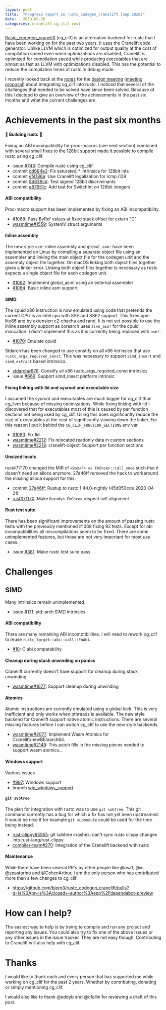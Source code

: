 ```yaml
---
layout: post
title:  "Progress report on rustc_codegen_cranelift (Sep 2020)"
date:   2020-09-28
categories: cranelift cg_clif rust
---
```


[Rustc_codegen_cranelift](https://github.com/bjorn3/rustc_codegen_cranelift) (cg_clif) is an alternative backend for rustc that I have been working on for the past two years. It uses the Cranelift code generator. Unlike LLVM which is optimized for output quality at the cost of compilation speed even when optimizations are disabled, Cranelift is optimized for compilation speed while producing executables that are almost as fast as LLVM with optimizations disabled. This has the potential to reduce the compilation times of rustc in debug mode.

I recently looked back at the [notes](https://hackmd.io/VnVX5bEHR268SDH4R7izLw) for the [design meeting](https://rust-lang.zulipchat.com/#narrow/stream/131828-t-compiler/topic/design.20meeting.202020-04-03.20compiler-team.23257/near/192806450) ([meeting proposal](https://github.com/rust-lang/compiler-team/issues/257)) about integrating cg_clif into rustc. I noticed that several of the challenges that needed to be solved have since been solved. Because of this I decided to give an overview of the achievements in the past six months and what the current challenges are.

# Achievements in the past six months

#### :tada: Building rustc :tada:

Fixing an ABI incompatibility for proc-macros (see next section) combined with several small fixes to the 128bit support made it possible to compile rustc using cg_clif.

* issue [#743](https://github.com/bjorn3/rustc_codegen_cranelift/issues/743): Compile rustc using cg_clif
* commit [cd684e3](https://github.com/bjorn3/rustc_codegen_cranelift/commit/cd684e39e0d27513d21f15e7cc65273ec5883e1b): Fix saturated_* intrinsics for 128bit ints
* commit [ef4186a](https://github.com/bjorn3/rustc_codegen_cranelift/commit/ef4186a85b4c9bd94d258e3280cb239f26b8436e): Use Cranelift legalization for icmp.i128
* commit [8d639cd](https://github.com/bjorn3/rustc_codegen_cranelift/commit/8d639cd778bb11fed2c230d8071664e24d30a84f): Test signed 128bit discriminants
* commit [e87651c](https://github.com/bjorn3/rustc_codegen_cranelift/commit/e87651c3f23e6ad63cc1ee359115ad72e50d3ba9): Add test for SwitchInt on 128bit integers

#### ABI compatibility

Proc-macro support has been implemented by fixing an ABI incompatibility.

* [#1068](https://github.com/bjorn3/rustc_codegen_cranelift/pull/1068): Pass ByRef values at fixed stack offset for extern "C"
* [wasmtime#1559](https://github.com/bytecodealliance/wasmtime/pull/1559): SystemV struct arguments

#### Inline assembly

The new style `asm!` inline assembly and `global_asm!` have been implemented on Linux by compiling a separate object file using an assembler and linking the main object file for the codegen unit and the assembly object file together. On macOS linking both object files together gives a linker error. Linking both object files together is necessary as rustc expects a single object file for each codegen unit.

* [#1062](https://github.com/bjorn3/rustc_codegen_cranelift/pull/1062): Implement global_asm! using an external assembler
* [#1064](https://github.com/bjorn3/rustc_codegen_cranelift/pull/1064): Basic inline asm support

#### SIMD

The cpuid x86 instruction is now emulated using code that pretends the current CPU is an Intel cpu with SSE and SSE2 support. This fixes ppv-lite86 and by extension c2-chacha and rand. It is not yet possible to use the inline assembly support as corearch uses `llvm_asm!` for the cpuid invocation. I didn't implement this as it is currently being replaced with `asm!`.

* [#1070](https://github.com/bjorn3/rustc_codegen_cranelift/pull/1070): Emulate cpuid

Stdarch has been changed to use constify on all x86 intrinsics that use `rustc_args_required_const`. This was necessary to support `simd_insert` and `simd_extract` based intrinsics.

* [stdarch#876](https://github.com/rust-lang/stdarch/pull/876): Constify all x86 rustc_args_required_const intrinsics
* issue [#669](https://github.com/bjorn3/rustc_codegen_cranelift/issues/669): Support simd_insert platform intrinsic

#### Fixing linking with lld and sysroot and executable size

I assumed the sysroot and executables are much bigger for cg_clif than cg_llvm because of missing optimizations. While fixing linking with lld I discovered that for executables most of this is caused by per function sections not being used by cg_clif. Using this does significantly reduce the size of executables at the cost of significantly slowing down the linker. For this reason I put it behind the `CG_CLIF_FUNCTION_SECTIONS` env var.

* [#1083](https://github.com/bjorn3/rustc_codegen_cranelift/pull/1083): Fix lld
* [wasmtime#2212](https://github.com/bytecodealliance/wasmtime/pull/2212): Fix relocated readonly data in custom sections
* [wasmtime#2218](https://github.com/bytecodealliance/wasmtime/pull/2218): cranelift-object: Support per function sections

#### Unsized locals

rust#77170 changed the MIR of `<Box<F> as FnOnce>::call_once` such that it doesn't need an alloca anymore. 27a46ff removed the hack to workaround the missing alloca support for this.

* commit [27a46ff](https://github.com/bjorn3/rustc_codegen_cranelift/commit/27a46ff765c26eab7b1e1f7d419cec8f5051df00): Rustup to rustc 1.44.0-nightly (45d050cde 2020-04-21)
* [rust#71170](https://github.com/rust-lang/rust/pull/71170): Make `Box<dyn FnOnce>` respect self alignment

#### Rust test suite

There has been significant improvements on the amount of passing rustc tests with the previously mentioned #1068 fixing 82 tests. Except for abi incompatibilities all miscompilations seem to be fixed. There are some unimplemented features, but those are not very important for most use cases.

* issue [#381](https://github.com/bjorn3/rustc_codegen_cranelift/issues/381): Make rustc test suite pass

# Challenges

## SIMD

Many intrinsics remain unimplemented.

* issue [#171](https://github.com/bjorn3/rustc_codegen_cranelift/issues/171): std::arch SIMD intrinsics

#### ABI compatibility

There are many remaining ABI incomptibilities. I will need to rework cg_clif to reuse `rustc_target::abi::call::FnAbi`.

* [#10](https://github.com/bjorn3/rustc_codegen_cranelift/issues/10): C abi compatability

#### Cleanup during stack unwinding on panics

Cranelift currently doesn't have support for cleanup during stack unwinding.

* [wasmtime#1677](https://github.com/bytecodealliance/wasmtime/issues/1677): Support cleanup during unwinding

#### Atomics

Atomic instructions are currently emulated using a global lock. This is very inefficient and only works when pthreads is available. The new style backend for Cranelift support native atomic instructions. There are several missing features before I can switch cg_clif to use the new style backends.

* [wasmtime#2077](https://github.com/bytecodealliance/wasmtime/pull/2077): Implement Wasm Atomics for Cranelift/newBE/aarch64.
* [wasmtime#2149](https://github.com/bytecodealliance/wasmtime/pull/2149): This patch fills in the missing pieces needed to support wasm atomics...

#### Windows support

Various issues

* [#997](https://github.com/bjorn3/rustc_codegen_cranelift/issues/977): Windows support
* branch [wip_windows_support](https://github.com/bjorn3/rustc_codegen_cranelift/compare/wip_windows_support)

#### `git subtree`

The plan for integration with rustc was to use `git subtree`. This git command currently has a bug for which a fix has not yet been upstreamed. It would be nice if for example `git submodule` could be used for the time being instead.

* [rust-clippy#5565](https://github.com/rust-lang/rust-clippy/issues/5565): git subtree crashes: can't sync rustc clippy changes into rust-lang/rust-clippy
* [compiler-team#270](https://github.com/rust-lang/compiler-team/issues/270): Integration of the Cranelift backend with rustc

#### Maintenance

While there have been several PR's by other people like @osa1, @vi, @spastorino and @CohenArthur, I am the only person who has contributed more than a few changes to cg_clif.

* <https://github.com/bjorn3/rustc_codegen_cranelift/pulls?q=is%3Apr+is%3Aclosed+-author%3Aapp%2Fdependabot-preview>

# How can I help?

The easiest way to help is by trying to compile and run any project and reporting any issues. You could also try to fix one of the above issues or any other issues in the issue tracker. They are not easy though. Contributing to Cranelift will also help with cg_clif.

# Thanks

I would like to thank each and every person that has supported me while working on cg_clif for the past 2 years. Whether by contributing, donating or simply mentioning cg_clif.

I would also like to thank @eddyb and @cfallin for reviewing a draft of this post.
